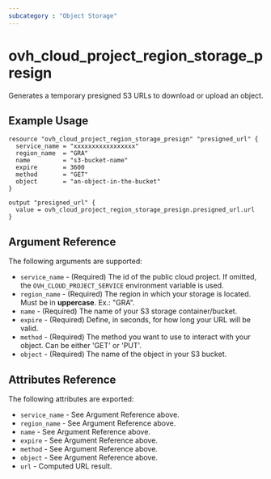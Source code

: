 ```yaml
---
subcategory : "Object Storage"
---
```


# ovh_cloud_project_region_storage_presign

Generates a temporary presigned S3 URLs to download or upload an object.

## Example Usage

```hcl
resource "ovh_cloud_project_region_storage_presign" "presigned_url" {
  service_name = "xxxxxxxxxxxxxxxxx"
  region_name  = "GRA"
  name         = "s3-bucket-name"
  expire       = 3600
  method       = "GET"
  object       = "an-object-in-the-bucket"
}

output "presigned_url" {
  value = ovh_cloud_project_region_storage_presign.presigned_url.url
}
```

## Argument Reference

The following arguments are supported:

- `service_name` - (Required) The id of the public cloud project. If omitted,
  the `OVH_CLOUD_PROJECT_SERVICE` environment variable is used.
- `region_name` - (Required) The region in which your storage is located. Must
  be in **uppercase**. Ex.: "GRA".
- `name` - (Required) The name of your S3 storage container/bucket.
- `expire` - (Required) Define, in seconds, for how long your URL will be
  valid.
- `method` - (Required) The method you want to use to interact with your
  object. Can be either 'GET' or 'PUT'.
- `object` - (Required) The name of the object in your S3 bucket.


## Attributes Reference

The following attributes are exported:

* `service_name` - See Argument Reference above.
* `region_name` - See Argument Reference above.
* `name` - See Argument Reference above.
* `expire` - See Argument Reference above.
* `method` - See Argument Reference above.
* `object` - See Argument Reference above.
* `url` - Computed URL result.
